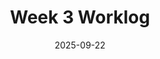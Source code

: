 ---
title : "Week 3 Worklog"
date :  2025-09-22
weight : 3
chapter : false
pre : " <b> 1.3 </b> "
---